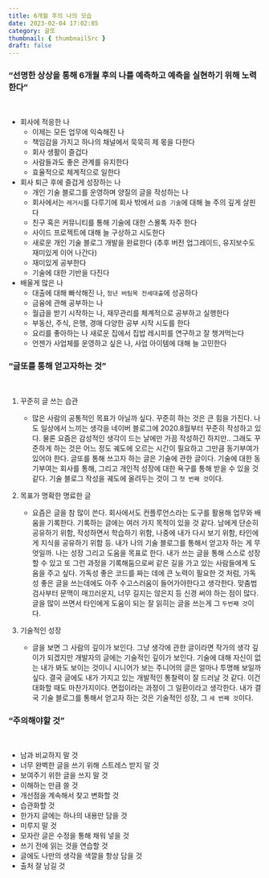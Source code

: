 ```yaml
---
title: 6개월 후의 나의 모습
date: 2023-02-04 17:02:85
category: 글또
thumbnail: { thumbnailSrc }
draft: false
---
```


### **“선명한 상상을 통해 6개월 후의 나를 예측하고 예측을 실현하기 위해 노력한다”**

<br/>

- 회사에 적응한 나
  - 이제는 모든 업무에 익숙해진 나
  - 책임감을 가지고 하나의 채널에서 묵묵히 제 몫을 다한다
  - 회사 생활이 즐겁다
  - 사람들과도 좋은 관계를 유지한다
  - 효율적으로 체계적으로 일한다
- 회사 퇴근 후에 즐겁게 성장하는 나
  - 개인 기술 블로그를 운영하며 양질의 글을 작성하는 나
  - 회사에서는 `레거시`를 다루기에 회사 밖에서 `요즘 기술`에 대해 늘 주의 깊게 살핀다
  - 친구 혹은 커뮤니티를 통해 기술에 대한 스몰톡 자주 한다
  - 사이드 프로젝트에 대해 늘 구상하고 시도한다
  - 새로운 개인 기술 블로그 개발을 완료한다 (추후 버전 업그레이드, 유지보수도 재미있게 이어 나간다)
  - 재미있게 공부한다
  - 기술에 대한 기반을 다진다
- 배울게 많은 나
  - 대출에 대해 빠삭해진 나, `청년 버팀목 전세대출`에 성공하다
  - 금융에 관해 공부하는 나
  - 월급을 받기 시작하는 나, 재무관리를 체계적으로 공부하고 실행한다
  - 부동산, 주식, 은행, 경매 다양한 공부 시작 시도를 한다
  - 요리를 좋아하는 나 새로운 집에서 집밥 레시피를 연구하고 잘 챙겨먹는다
  - 언젠가 사업체를 운영하고 싶은 나, 사업 아이템에 대해 늘 고민한다

### **“글또를 통해 얻고자하는 것”**

<br/>

1. 꾸준히 글 쓰는 습관

   - 많은 사람의 공통적인 목표가 아닐까 싶다. 꾸준히 하는 것은 큰 힘을 가진다. 나도 일상에서 느끼는 생각을 네이버 블로그에 2020.8월부터 꾸준히 작성하고 있다. 물론 요즘은 감성적인 생각이 드는 날에만 가끔 작성하긴 하지만.. 그래도 꾸준하게 하는 것은 어느 정도 궤도에 오르는 시간이 필요하고 그만큼 동기부여가 있어야 한다. 글또를 통해 쓰고자 하는 글은 기술에 관한 글이다. 기술에 대한 동기부여는 회사를 통해, 그리고 개인적 성장에 대한 욕구를 통해 받을 수 있을 것 같다. 기술 블로그 작성을 궤도에 올려두는 것이 그 `첫 번째 것`이다.

2. 목표가 명확한 명료한 글

   - 요즘은 글을 참 많이 쓴다. 회사에서도 컨플루언스라는 도구를 활용해 업무와 배움을 기록한다. 기록하는 글에는 여러 가지 목적이 있을 것 같다. 남에게 단순히 공유하기 위함, 작성하면서 학습하기 위함, 나중에 내가 다시 보기 위함, 타인에게 지식을 공유하기 위함 등. 내가 나의 기술 블로그를 통해서 얻고자 하는 게 무엇일까. 나는 성장 그리고 도움을 목표로 한다. 내가 쓰는 글을 통해 스스로 성장할 수 있고 또 그런 과정을 기록해둠으로써 같은 길을 가고 있는 사람들에게 도움을 주고 싶다. 가독성 좋은 코드를 짜는 데에 큰 노력이 필요한 것 처럼, 가독성 좋은 글을 쓰는데에도 아주 수고스러움이 들어가야한다고 생각한다. 맞춤법 검사부터 문맥이 매끄러운지, 너무 길지는 않은지 등 신경 써야 하는 점이 많다. 글을 많이 쓰면서 타인에게 도움이 되는 잘 읽히는 글을 쓰는게 그 `두번째 것`이다.

3. 기술적인 성장
   - 글을 보면 그 사람의 깊이가 보인다. 그냥 생각에 관한 글이라면 작가의 생각 깊이가 되겠지만 개발자의 글에는 기술적인 깊이가 보인다. 기술에 대해 자신이 없는 내가 봐도 보이는 것이니 시니어가 보는 주니어의 글은 얼마나 투명해 보일까 싶다. 결국 글에도 내가 가지고 있는 개발적인 통찰력이 잘 드러날 것 같다. 이건 대화할 때도 마찬가지이다. 면접이라는 과정이 그 일환이라고 생각한다. 내가 결국 기술 블로그를 통해서 얻고자 하는 것은 기술적인 성장, 그 `세 번째 것`이다.

### **“주의해야할 것”**

<br/>

- 남과 비교하지 말 것
- 너무 완벽한 글을 쓰기 위해 스트레스 받지 말 것
- 보여주기 위한 글을 쓰지 말 것
- 이해하는 만큼 쓸 것
- 개선점을 계속해서 찾고 변화할 것
- 습관화할 것
- 한가지 글에는 하나의 내용만 담을 것
- 미루지 말 것
- 모자란 글은 수정을 통해 채워 넣을 것
- 쓰기 전에 읽는 것을 연습할 것
- 글에도 나만의 생각을 색깔을 항상 담을 것
- 출처 잘 남길 것
